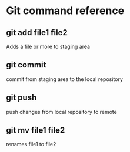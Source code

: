 # Git command reference 

## git add file1 file2
Adds a file or more to staging area

## git commit
commit from staging area to the local repository

## git push
push changes from local repository to remote

## git mv file1 file2
renames file1 to file2
